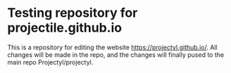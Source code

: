 # Testing repository for projectile.github.io

This is a repository for editing the website https://projectyl.github.io/. All changes will be made in the repo, and the changes will finally pused to the main repo Projectyl/projectyl.

